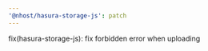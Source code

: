 ```yaml
---
'@nhost/hasura-storage-js': patch
---
```


fix(hasura-storage-js): fix forbidden error when uploading
